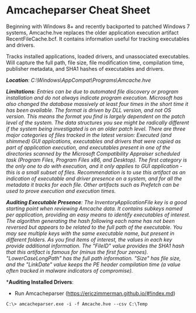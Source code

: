 # Amcacheparser Cheat Sheet

Beginning with Windows 8+ and recently backported to patched Windows 7 systems, Amcache.hve replaces the older application execution artifact RecentFileCache.bcf. It contains information useful for tracking executables and drivers. 

Tracks installed applications, loaded drivers, and unassociated executables. Will capture the full path, file size, file modification time, compilation time, publisher metadata, and SHA1 hashes of executables and drivers.

***Location**: C:\Windows\AppCompat\Programs\Amcache.hve*

***Limitations**: Entries can be due to automated file discovery or program installation and do not always indicate program execution. Microsoft has also changed the database massively at least four times in the short time it has been available. The format is driven by DLL version, and not OS version. This means the format you find is largely dependent on the patch level of the system. The data structures you see might be radically different if the system being investigated is on an older patch level. There are three major categories of files tracked in the latest version: Executed (and shimmed) GUI applcations, executables and drivers that were copied as part of application execution, and executables present in one of the directories scanned by the Microsoft Compatibility Appraiser scheduled task (Program Files, Program Files x86, and Desktop). The first category is the only one to do with execution, and it only applies to GUI application - this is a small subset of files. Recommendation is to use this artifact as an indication of executable and driver presence on a system, and for all the metadata it tracks for each file. Other artifacts such as Prefetch can be used to prove execution and execution times.*

***Auditing Executable Presence**: The InventoryApplicationFile key is a good starting point when reviewing Amcache data. It contains subkeys named per application, providing an easy means to identify executables of interest. The algorithm generating the hash following each name has not been reversed but appears to be related to the full path of the executable. You may see multiple keys with the same executable name, but present in different folders. As you find items of interest, the values in each key provide additional information. The "FileID" value provides the SHA1 hash that this artifact is famous for (minus the first four zeroes). "LowerCaseLongPath" has the full path information. "Size" has file size, and the "LinkDate" value keeps the PE header compilation time (a value often tracked in malware indicators of compromise).*

***Auditing Installed Drivers**:

- Run Amcacheparser (https://ericzimmerman.github.io/#!index.md)

```
C:\> amcacheparser.exe -i -f Amcache.hve --csv C:\Temp
```
